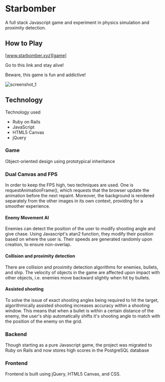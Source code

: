 # Starbomber
A full stack Javascript game and experiment in physics simulation and proximity detection.

## How to Play
[www.starbomber.xyz][game]

[game]: www.starbomber.xyz

Go to this link and stay alive!

Beware, this game is fun and addictive!

![screenshot_1]

[screenshot_1]: http://res.cloudinary.com/danlau168/image/upload/v1448234137/ss1_copy_otbq9p.png

## Technology
Technology used
- Ruby on Rails
- JavaScript
- HTML5 Canvas
- jQuery

### Game
Object-oriented design using prototypical inheritance

### Dual Canvas and FPS
In order to keep the FPS high, two techniques are used. One is requestAnimationFrame(), which requests that the browser update the animation before the next repaint. Moreover, the background is rendered separately from the other images in its own context, providing for a smoother experience.

#### Enemy Movement AI
Enemies can detect the position of the user to modify shooting angle and give chase. Using Javascript's atan2 function, they modify their position based on where the user is. Their speeds are generated randomly upon creation, to ensure non-overlap.

#### Collision and proximity detection
There are collision and proximity detection algorithms for enemies, bullets, and ship. The velocity of objects in the game are affected upon impact with other objects, i.e. enemies move backward slightly when hit by bullets.

#### Assisted shooting
To solve the issue of exact shooting angles being required to hit the target, algorithmically assisted shooting increases accuracy within a shooting window. This means that when a bullet is within a certain distance of the enemy, the user's ship automatically shifts it's shooting angle to match with the position of the enemy on the grid.

### Backend
Though starting as a pure Javascript game, the project was migrated to Ruby on Rails and now stores high scores in the PostgreSQL database

### Frontend
Frontend is built using jQuery, HTML5 Canvas, and CSS.
